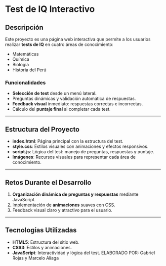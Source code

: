 # Test de IQ Interactivo

## Descripción
Este proyecto es una página web interactiva que permite a los usuarios realizar **tests de IQ** en cuatro áreas de conocimiento:  
- Matemáticas  
- Química  
- Biología  
- Historia del Perú  

### Funcionalidades
- **Selección de test** desde un menú lateral.  
- Preguntas dinámicas y validación automática de respuestas.  
- **Feedback visual** inmediato: respuestas correctas e incorrectas.  
- Cálculo del **puntaje final** al completar cada test.  

---

## Estructura del Proyecto
- **index.html**: Página principal con la estructura del test.  
- **style.css**: Estilos visuales con animaciones y efectos responsivos.  
- **script.js**: Lógica del test: manejo de preguntas, respuestas y puntaje.  
- **Imágenes**: Recursos visuales para representar cada área de conocimiento.

---

## Retos Durante el Desarrollo
1. **Organización dinámica de preguntas y respuestas** mediante JavaScript.  
2. Implementación de **animaciones** suaves con CSS.  
3. Feedback visual claro y atractivo para el usuario.  

---

## Tecnologías Utilizadas
- **HTML5**: Estructura del sitio web.  
- **CSS3**: Estilos y animaciones.  
- **JavaScript**: Interactividad y lógica del test.
ELABORADO POR: Gabriel Rojas y Marcelo Aliaga
